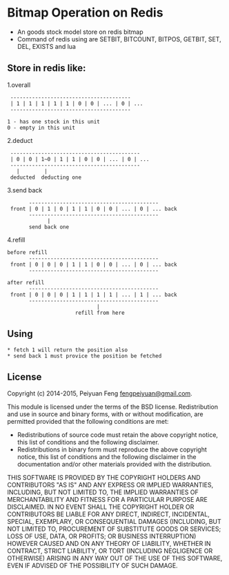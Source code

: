 # Bitmap Operation on Redis  

* An goods stock model store on redis bitmap  
* Command of redis using are SETBIT, BITCOUNT, BITPOS, GETBIT, SET, DEL, EXISTS and lua 

## Store in redis like:
	
1.overall

     ---------------------------------------
     | 1 | 1 | 1 | 1 | 1 | 0 | 0 | ... | 0 | ... 
     ---------------------------------------
	 
	1 - has one stock in this unit
	0 - empty in this unit

2.deduct

     ------------------------------------------
     | 0 | 0 | 1~0 | 1 | 1 | 0 | 0 | ... | 0 | ... 
     ------------------------------------------	
       |        |
     deducted  deducting one


3.send back

           ------------------------------------------
     front | 0 | 1 | 0 | 1 | 1 | 0 | 0 | ... | 0 | ... back
           ------------------------------------------
                 |   
           send back one 

4.refill 

    before refill
           ------------------------------------------
     front | 0 | 0 | 0 | 1 | 1 | 0 | 0 | ... | 0 | ... back
           ------------------------------------------

    after refill
           ------------------------------------------
     front | 0 | 0 | 0 | 1 | 1 | 1 | 1 | ... | 1 | ... back
           ------------------------------------------
                                 |    
                          refill from here 

## Using
	* fetch 1 will return the position also
	* send back 1 must provice the position be fetched   

## License

Copyright (c) 2014-2015, Peiyuan Feng <fengpeiyuan@gmail.com>.

This module is licensed under the terms of the BSD license.
Redistribution and use in source and binary forms, with or without
modification, are permitted provided that the following conditions
are met:

* Redistributions of source code must retain the above copyright notice, this list of conditions and the following disclaimer.
* Redistributions in binary form must reproduce the above copyright notice, this list of conditions and the following disclaimer in the documentation and/or other materials provided with the distribution.

THIS SOFTWARE IS PROVIDED BY THE COPYRIGHT HOLDERS AND CONTRIBUTORS
"AS IS" AND ANY EXPRESS OR IMPLIED WARRANTIES, INCLUDING, BUT NOT
LIMITED TO, THE IMPLIED WARRANTIES OF MERCHANTABILITY AND FITNESS FOR
A PARTICULAR PURPOSE ARE DISCLAIMED. IN NO EVENT SHALL THE COPYRIGHT
HOLDER OR CONTRIBUTORS BE LIABLE FOR ANY DIRECT, INDIRECT, INCIDENTAL,
SPECIAL, EXEMPLARY, OR CONSEQUENTIAL DAMAGES (INCLUDING, BUT NOT LIMITED
TO, PROCUREMENT OF SUBSTITUTE GOODS OR SERVICES; LOSS OF USE, DATA, OR
PROFITS; OR BUSINESS INTERRUPTION) HOWEVER CAUSED AND ON ANY THEORY OF
LIABILITY, WHETHER IN CONTRACT, STRICT LIABILITY, OR TORT (INCLUDING
NEGLIGENCE OR OTHERWISE) ARISING IN ANY WAY OUT OF THE USE OF THIS
SOFTWARE, EVEN IF ADVISED OF THE POSSIBILITY OF SUCH DAMAGE.

